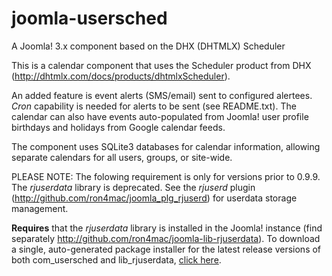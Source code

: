 joomla-usersched
================

A Joomla! 3.x component based on the DHX (DHTMLX) Scheduler

This is a calendar component that uses the Scheduler product from DHX (http://dhtmlx.com/docs/products/dhtmlxScheduler).

An added feature is event alerts (SMS/email) sent to configured alertees. _Cron_ capability is needed for alerts to be sent (see README.txt). The calendar can also have events auto-populated from Joomla! user profile birthdays and holidays from Google calendar feeds.

The component uses SQLite3 databases for calendar information, allowing separate calendars for all users, groups, or site-wide.

PLEASE NOTE: The folowing requirement is only for versions prior to 0.9.9. The *rjuserdata* library is deprecated. See the *rjuserd* plugin (http://github.com/ron4mac/joomla_plg_rjuserd) for userdata storage management.

**Requires** that the *rjuserdata* library is installed in the Joomla! instance (find separately http://github.com/ron4mac/joomla-lib-rjuserdata).
To download a single, auto-generated package installer for the latest release versions of both com_usersched and lib_rjuserdata, [click here](http://rjcrans.net/git/com_usersched/packager/).
